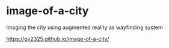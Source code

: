 # image-of-a-city
Imaging the city using augmented reality as wayfinding system

https://gv2325.github.io/image-of-a-city/
